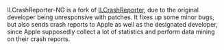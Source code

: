 ILCrashReporter-NG is a fork of [ILCrashReporter](http://www.infinite-loop.dk/developer/), due to the original developer being unresponsive with patches.  It fixes up some minor bugs, but also sends crash reports to Apple as well as the designated developer, since Apple supposedly collect a lot of statistics and perform data mining on their crash reports.
